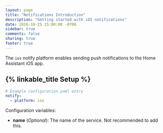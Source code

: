 ```yaml
---
layout: page
title: "Notifications Introduction"
description: "Getting started with iOS notifications"
date: 2016-10-25 15:00:00 -0700
sidebar: true
comments: false
sharing: true
footer: true
---
```


The `ios` notify platform enables sending push notifications to the Home Assistant iOS app.

## {% linkable_title Setup %}
```yaml
# Example configuration.yaml entry
notify:
  - platform: ios
```

Configuration variables:

- **name** (*Optional*): The name of the service. Not recommended to add this.
